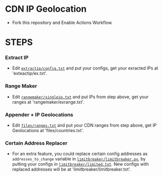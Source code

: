 # CDN IP Geolocation

* Fork this repository and Enable Actions Workflow.

# STEPS

### Extract IP
* Edit [`extractip/config.txt`](./extractip/config.txt) and put your configs, get your exracted IPs at 'exteactip/ex.txt'.

### Range Maker
* Edit [`rangemaker/singleip.txt`](./rangemaker/singleip.txt) and put IPs from step above, get your ranges at 'rangemaker/exrange.txt'.

### Appender + IP Geolocations
* Edit [`files/ranges.txt`](./files/ranges.txt) and put your CDN ranges from step above, get IP Geolocations at 'files/countries.txt'.

### Certain Address Replacer
* For an extra feature, you could replace certain config addresses as `addresses_to_change` variable in [`limitbreaker/limitbreaker.py`](./limitbreaker/limitbreaker.py), by putting your configs in [`limitbreaker/limited.txt`](./limitbreaker/limited.txt). New configs with replaced addresses will be at 'limitbreaker/limitbreaker.txt'.
